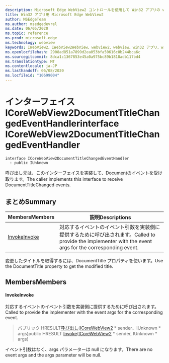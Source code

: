 ```yaml
---
description: Microsoft Edge WebView2 コントロールを使用して Win32 アプリの web コンテンツをホストする
title: Win32 アプリ用 Microsoft Edge WebView2
author: MSEdgeTeam
ms.author: msedgedevrel
ms.date: 06/05/2020
ms.topic: reference
ms.prod: microsoft-edge
ms.technology: webview
keywords: IWebView2、IWebView2WebView、webview2、webview、win32 アプリ、win32、edge、ICoreWebView2、ICoreWebView2Controller、browser control、edge html
ms.openlocfilehash: 2908ad851a7899d2ea053bfa50616c8b244bca6c
ms.sourcegitcommit: 8dca1c1367853e45a0a975bc89b1818adb117bd4
ms.translationtype: MT
ms.contentlocale: ja-JP
ms.lasthandoff: 06/08/2020
ms.locfileid: "10699004"
---
```

# <span data-ttu-id="e1820-104">インターフェイス ICoreWebView2DocumentTitleChangedEventHandler</span><span class="sxs-lookup"><span data-stu-id="e1820-104">interface ICoreWebView2DocumentTitleChangedEventHandler</span></span> 

```
interface ICoreWebView2DocumentTitleChangedEventHandler
  : public IUnknown
```

<span data-ttu-id="e1820-105">呼び出し元は、このインターフェイスを実装して、Documentのイベントを受け取ります。</span><span class="sxs-lookup"><span data-stu-id="e1820-105">The caller implements this interface to receive DocumentTitleChanged events.</span></span>

## <span data-ttu-id="e1820-106">まとめ</span><span class="sxs-lookup"><span data-stu-id="e1820-106">Summary</span></span>

 <span data-ttu-id="e1820-107">Members</span><span class="sxs-lookup"><span data-stu-id="e1820-107">Members</span></span>                        | <span data-ttu-id="e1820-108">説明</span><span class="sxs-lookup"><span data-stu-id="e1820-108">Descriptions</span></span>
--------------------------------|---------------------------------------------
[<span data-ttu-id="e1820-109">Invoke</span><span class="sxs-lookup"><span data-stu-id="e1820-109">Invoke</span></span>](#invoke) | <span data-ttu-id="e1820-110">対応するイベントのイベント引数を実装側に提供するために呼び出されます。</span><span class="sxs-lookup"><span data-stu-id="e1820-110">Called to provide the implementer with the event args for the corresponding event.</span></span>

<span data-ttu-id="e1820-111">変更したタイトルを取得するには、DocumentTitle プロパティを使います。</span><span class="sxs-lookup"><span data-stu-id="e1820-111">Use the DocumentTitle property to get the modified title.</span></span>

## <span data-ttu-id="e1820-112">Members</span><span class="sxs-lookup"><span data-stu-id="e1820-112">Members</span></span>

#### <span data-ttu-id="e1820-113">Invoke</span><span class="sxs-lookup"><span data-stu-id="e1820-113">Invoke</span></span> 

<span data-ttu-id="e1820-114">対応するイベントのイベント引数を実装側に提供するために呼び出されます。</span><span class="sxs-lookup"><span data-stu-id="e1820-114">Called to provide the implementer with the event args for the corresponding event.</span></span>

> <span data-ttu-id="e1820-115">パブリック HRESULT[呼び出し](#invoke)([ICoreWebView2](icorewebview2.md) \* sender、IUnknown \* args)</span><span class="sxs-lookup"><span data-stu-id="e1820-115">public HRESULT [Invoke](#invoke)([ICoreWebView2](icorewebview2.md) \* sender, IUnknown \* args)</span></span>

<span data-ttu-id="e1820-116">イベント引数はなく、args パラメーターは null になります。</span><span class="sxs-lookup"><span data-stu-id="e1820-116">There are no event args and the args parameter will be null.</span></span>

